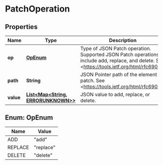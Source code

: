 
# PatchOperation

## Properties
Name | Type | Description | Notes
------------ | ------------- | ------------- | -------------
**op** | [**OpEnum**](#OpEnum) | Type of JSON Patch operation. Supported JSON Patch operations include add, replace, and delete. See &lt;https://tools.ietf.org/html/rfc6902&gt;. | 
**path** | **String** | JSON Pointer path of the element to patch. See &lt;https://tools.ietf.org/html/rfc6902&gt;. | 
**value** | [**List&lt;Map&lt;String, ERRORUNKNOWN&gt;&gt;**](Map.md) | JSON value to add, replace, or delete. |  [optional]


<a name="OpEnum"></a>
## Enum: OpEnum
Name | Value
---- | -----
ADD | &quot;add&quot;
REPLACE | &quot;replace&quot;
DELETE | &quot;delete&quot;



